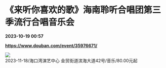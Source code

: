 # 《来听你喜欢的歌》海南聆听合唱团第三季流行合唱音乐会

**2023-10-19 00:57**

**https://www.douban.com/event/35976671/**

![](https://qnmob3.doubanio.com/pview/event_poster/plarge/public/c58258b26346462.jpg?imageView2/2/q/80/w/200/h/300/format/jpg)  
2023-11-18/海口湾演艺中心 金贸街道滨海大道42号/音乐/80.00元起